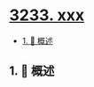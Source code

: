 # [3233. xxx](https://github.com/Tdahuyou/TNotes.leetcode/tree/main/notes/3233.%20xxx)

<!-- region:toc -->

- [1. 📝 概述](#1--概述)

<!-- endregion:toc -->

## 1. 📝 概述
